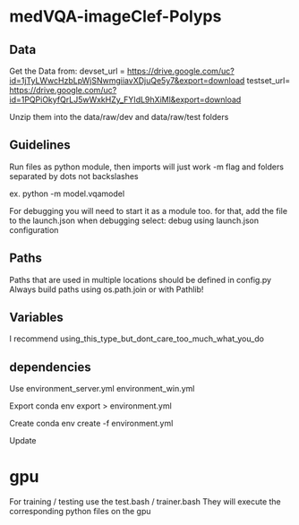 # medVQA-imageClef-Polyps
## Data
Get the Data from:
    devset_url = https://drive.google.com/uc?id=1jTyLWwcHzbLpWjSNwmgiiavXDjuQe5y7&export=download
    testset_url= https://drive.google.com/uc?id=1PQPiOkyfQrLJ5wWxkHZy_FYIdL9hXiMl&export=download

Unzip them into the data/raw/dev and data/raw/test folders

## Guidelines
Run files as python module, then imports will just work
-m flag and folders separated by dots not backslashes

ex. python -m model.vqamodel

For debugging you will need to start it as a module too.
for that, add the file to the launch.json
when debugging select: debug using launch.json configuration



## Paths
Paths that are used in multiple locations should be defined in config.py
Always build paths using os.path.join or with Pathlib! 


## Variables
I recommend using_this_type_but_dont_care_too_much_what_you_do

## dependencies
Use
environment_server.yml
environment_win.yml


Export
conda env export > environment.yml

Create
conda env create -f environment.yml

Update


# gpu

For training / testing use the test.bash / trainer.bash
They will execute the corresponding python files on the gpu